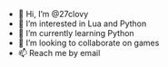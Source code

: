 - 👋 Hi, I’m @27clovy
- 👀 I’m interested in Lua and Python
- 🌱 I’m currently learning Python
- 💞️ I’m looking to collaborate on games
- 📫 Reach me by email

<!---
27clovy/27clovy is a ✨ special ✨ repository because its `README.md` (this file) appears on your GitHub profile.
You can click the Preview link to take a look at your changes.
--->
